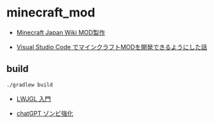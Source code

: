 # minecraft_mod

- [Minecraft Japan Wiki MOD製作](https://minecraftjapan.miraheze.org/wiki/MOD%E8%A3%BD%E4%BD%9C)

- [Visual Studio Code でマインクラフトMODを開発できるようにした話](https://qiita.com/SoundRabbit/items/b326a6e2887e9e70b3c9)
  
## build
~~~sh
./gradlew build
~~~

- [LWJGL 入門](https://zenryokuservice.com/wp/2020/05/05/java-3d-lwjgl-〜tutorial-1-windowを表示する〜/)
  
- [chatGPT ゾンビ強化](https://chatgpt.com/share/67346c00-cdf0-800c-a9c5-51cdcd904e6d)